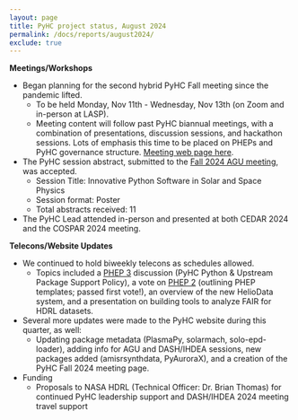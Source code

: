 ```yaml
---
layout: page
title: PyHC project status, August 2024
permalink: /docs/reports/august2024/
exclude: true
---
```


**Meetings/Workshops**
* Began planning for the second hybrid PyHC Fall meeting since the pandemic lifted.
    * To be held Monday, Nov 11th - Wednesday, Nov 13th (on Zoom and in-person at LASP).
    * Meeting content will follow past PyHC biannual meetings, with a combination of presentations, discussion sessions, and hackathon sessions. Lots of emphasis this time to be placed on PHEPs and PyHC governance structure. [Meeting web page here](https://pyhc.org/meetings/fall2024/).
* The PyHC session abstract, submitted to the [Fall 2024 AGU meeting](https://www.agu.org/annual-meeting), was accepted.
    * Session Title: Innovative Python Software in Solar and Space Physics
    * Session format: Poster
    * Total abstracts received: 11
* The PyHC Lead attended in-person and presented at both CEDAR 2024 and the COSPAR 2024 meeting.

**Telecons/Website Updates** 
* We continued to hold biweekly telecons as schedules allowed.
    * Topics included a [PHEP 3](https://github.com/heliophysicsPy/standards/pull/29) discussion (PyHC Python & Upstream Package Support Policy), a vote on [PHEP 2](https://github.com/heliophysicsPy/standards/pull/25) (outlining PHEP templates; passed first vote!), an overview of the new HelioData system, and a presentation on building tools to analyze FAIR for HDRL datasets.
* Several more updates were made to the PyHC website during this quarter, as well:
    * Updating package metadata (PlasmaPy, solarmach, solo-epd-loader), adding info for AGU and DASH/IHDEA sessions, new packages added (amisrsynthdata, PyAuroraX), and a creation of the PyHC Fall 2024 meeting page.
* Funding
    * Proposals to NASA HDRL (Technical Officer: Dr. Brian Thomas) for continued PyHC leadership support and DASH/IHDEA 2024 meeting travel support 